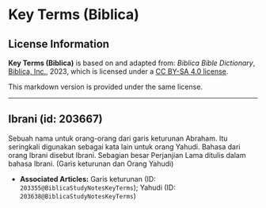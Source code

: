 # Key Terms (Biblica)

## License Information

**Key Terms (Biblica)** is based on and adapted from: _Biblica Bible Dictionary_, [Biblica, Inc.](https://www.biblica.com/), 2023, which is licensed under a [CC BY-SA 4.0 license](https://creativecommons.org/licenses/by-sa/4.0/legalcode.en).

This markdown version is provided under the same license.



--------------------------------

## Ibrani (id: 203667)

Sebuah nama untuk orang\-orang dari garis keturunan Abraham. Itu seringkali digunakan sebagai kata lain untuk orang Yahudi. Bahasa dari orang Ibrani disebut Ibrani. Sebagian besar Perjanjian Lama ditulis dalam bahasa Ibrani. (Garis keturunan dan Orang Yahudi)

* **Associated Articles:** Garis keturunan (ID: `203355@BiblicaStudyNotesKeyTerms`); Yahudi (ID: `203638@BiblicaStudyNotesKeyTerms`)

